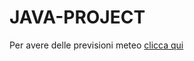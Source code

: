 # JAVA-PROJECT
Per avere delle previsioni meteo [clicca qui](https://marco98-16.github.io/JAVA-PROJECT/)
